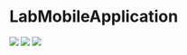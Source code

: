 # LabMobileApplication

![](https://media.giphy.com/media/Qu8kmpwQq6CPxjhJXl/giphy.gif)
![](https://media.giphy.com/media/V88sO11VsQAuS4c5KI/giphy.gif)
![](https://media.giphy.com/media/V7cW5cKLIWvd88mjE3/giphy.gif)
